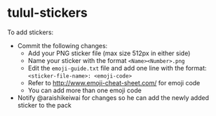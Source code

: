# tulul-stickers

To add stickers:
- Commit the following changes:
  - Add your PNG sticker file (max size 512px in either side)
  - Name your sticker with the format `<Name><Number>.png`
  - Edit the `emoji-guide.txt` file and add one line with the format: `<sticker-file-name>: <emoji-code>`
  - Refer to http://www.emoji-cheat-sheet.com/ for emoji code
  - You can add more than one emoji code
- Notify @araishikeiwai for changes so he can add the newly added sticker to the pack
